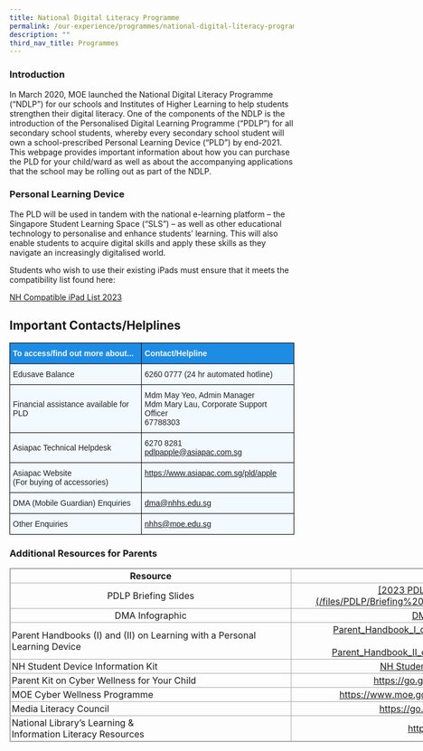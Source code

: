 ```yaml
---
title: National Digital Literacy Programme
permalink: /our-experience/programmes/national-digital-literacy-programme/
description: ""
third_nav_title: Programmes
---
```

### Introduction

In March 2020, MOE launched the National Digital Literacy Programme (“NDLP”) for our schools and Institutes of Higher Learning to help students strengthen their digital literacy. One of the components of the NDLP is the introduction of the Personalised Digital Learning Programme (“PDLP”) for all secondary school students, whereby every secondary school student will own a school-prescribed Personal Learning Device (“PLD”) by end-2021. This webpage provides important information about how you can purchase the PLD for your child/ward as well as about the accompanying applications that the school may be rolling out as part of the NDLP.

### Personal Learning Device


The PLD will be used in tandem with the national e-learning platform – the Singapore Student Learning Space (“SLS”) – as well as other educational technology to personalise and enhance students’ learning. This will also enable students to acquire digital skills and apply these skills as they navigate an increasingly digitalised world. 

Students who wish to use their existing iPads must ensure that it meets the compatibility list found here:

[NH Compatible iPad List 2023](/files/PDLP/NH%20Compatible%20iPad%20List_2023.pdf)

## Important Contacts/Helplines


<style type="text/css">
.tg  {border-collapse:collapse;border-spacing:0;}
.tg td{border-color:black;border-style:solid;border-width:1px;font-family:Arial, sans-serif;font-size:14px;
  overflow:hidden;padding:10px 5px;word-break:normal;}
.tg th{border-color:black;border-style:solid;border-width:1px;font-family:Arial, sans-serif;font-size:14px;
  font-weight:normal;overflow:hidden;padding:10px 5px;word-break:normal;}
.tg .tg-2w19{background-color:#F2F9FF;color:#222;text-align:left;vertical-align:top}
.tg .tg-aaqb{background-color:#F2F9FF;color:#222;text-align:left;vertical-align:middle}
.tg .tg-8s0f{background-color:#1F8CE4;color:#F2F9FF;font-weight:bold;text-align:left;vertical-align:middle}
.tg .tg-r9z4{background-color:#F2F9FF;color:#00E;text-align:left;text-decoration:underline;vertical-align:top}
</style>
<table class="tg">
<thead>
  <tr>
    <th class="tg-8s0f"><span style="color:#F2F9FF;background-color:#1F8CE4">To access/find out more about...</span></th>
    <th class="tg-8s0f"><span style="color:#F2F9FF;background-color:#1F8CE4">Contact/Helpline</span></th>
  </tr>
</thead>
<tbody>
  <tr>
    <td class="tg-aaqb"><span style="color:#222;background-color:#F2F9FF">Edusave Balance</span></td>
    <td class="tg-aaqb"><span style="color:#222;background-color:#F2F9FF">6260 0777 (24 hr automated hotline)</span></td>
  </tr>
  <tr>
    <td class="tg-aaqb"><span style="color:#222;background-color:#F2F9FF">Financial assistance available for PLD</span></td>
    <td class="tg-2w19">Mdm May Yeo, Admin Manager<br>Mdm Mary Lau, Corporate Support Officer<br>67788303</td>
  </tr>
  <tr>
    <td class="tg-aaqb"><span style="color:#222;background-color:#F2F9FF"> Asiapac Technical Helpdesk</span></td>
    <td class="tg-aaqb"><span style="color:#222;background-color:#F2F9FF">6270 8281</span><br><a href="mailto:pdlpapple@asiapac.com.sg">pdlpapple@asiapac.com.sg</a><br></td>
  </tr>
  <tr>
    <td class="tg-aaqb"><span style="color:#222;background-color:#F2F9FF"> Asiapac Website</span><br><span style="color:#222;background-color:#F2F9FF">(For buying of accessories)</span></td>
    <td class="tg-r9z4"><a href="https://www.asiapac.com.sg/pld/apple">https://www.asiapac.com.sg/pld/apple</a><br></td>
  </tr>
  <tr>
    <td class="tg-aaqb"><span style="color:#222;background-color:#F2F9FF"> DMA (Mobile Guardian) Enquiries</span></td>
    <td class="tg-r9z4"><a href="mailto:dma@nhhs.edu.sg">dma@nhhs.edu.sg</a></td>
  </tr>
  <tr>
    <td class="tg-aaqb"><span style="color:#222;background-color:#F2F9FF">Other Enquiries </span></td>
    <td class="tg-r9z4"><a href="mailto:nhhs@moe.edu.sg">nhhs@moe.edu.sg</a></td>
  </tr>
</tbody>
</table>

### Additional Resources for Parents

 
<table style="margin-top: auto; margin-right: 0px !important; margin-bottom: auto; margin-left: auto; outline: 0px; padding: 0px; box-sizing: border-box; border-collapse: collapse; clear: both; border: 1px solid rgb(170, 170, 170); width: 1088.5px; height: auto !important;" class="iveo_table ives_tab_simple3 ive_eobj_center"><tbody style="margin: 0px; outline: 0px; padding: 0px; box-sizing: border-box;"><tr style="margin: 0px; outline: 0px; padding: 0px; box-sizing: border-box;"><td style="margin: 0px; outline: 0px; padding: 2px; box-sizing: border-box; text-align: center; border: 1px solid rgb(170, 170, 170); width: 499px;"><b style="margin: 0px; outline: 0px; padding: 0px; box-sizing: border-box;">Resource</b></td><td style="margin: 0px; outline: 0px; padding: 2px; box-sizing: border-box; text-align: center; border: 1px solid rgb(170, 170, 170); width: 589px;"><b style="margin: 0px; outline: 0px; padding: 0px; box-sizing: border-box;">Link</b></td></tr><tr style="margin: 0px; outline: 0px; padding: 0px; box-sizing: border-box;"><td style="margin: 0px; outline: 0px; padding: 2px; box-sizing: border-box; text-align: center; border: 1px solid rgb(170, 170, 170);">PDLP Briefing Slides<br style="margin: 0px; outline: 0px; padding: 0px; box-sizing: border-box;"></td><td style="margin: 0px; outline: 0px; padding: 2px; box-sizing: border-box; text-align: center; border: 1px solid rgb(170, 170, 170);"><a style="margin: 0px; outline: 0px; padding: 0px 4px 0px 18px; box-sizing: border-box; cursor: pointer; background-repeat: no-repeat; background-image: url(&quot;/site/ctx/ficon/pdf.gif&quot;);" href="/files/Parents_PDLP_Briefing_2022_Parent_Copy.pdf" class="refobj">[2023 PDLP Briefing Slides for Parents](/files/PDLP/Briefing%20for%20Parents%20PDLP%202023.pdf)</a><br style="margin: 0px; outline: 0px; padding: 0px; box-sizing: border-box;"></td></tr><tr style="margin: 0px; outline: 0px; padding: 0px; box-sizing: border-box;"><td style="margin: 0px; outline: 0px; padding: 2px; box-sizing: border-box; text-align: center; border: 1px solid rgb(170, 170, 170);">&nbsp;DMA Infographic&nbsp;</td><td style="margin: 0px; outline: 0px; padding: 2px; box-sizing: border-box; text-align: center; border: 1px solid rgb(170, 170, 170);">&nbsp;<a style="margin: 0px; outline: 0px; padding: 0px; box-sizing: border-box; cursor: pointer;" target="_blank" href="/images/DMA%20Infographic.png">DMA Infographic.png</a>&nbsp;</td></tr><tr style="margin: 0px; outline: 0px; padding: 0px; box-sizing: border-box;"><td style="margin: 0px; outline: 0px; padding: 2px; box-sizing: border-box; text-align: center; border: 1px solid rgb(170, 170, 170);"><div style="margin: 0px; outline: 0px; padding: 0px; box-sizing: border-box; line-height: initial; text-align: left;">Parent Handbooks (I) and (II) on Learning with a Personal Learning Device</div></td><td style="margin: 0px; outline: 0px; padding: 2px; box-sizing: border-box; text-align: center; border: 1px solid rgb(170, 170, 170);"><a style="margin: 0px; outline: 0px; padding: 0px 4px 0px 18px; box-sizing: border-box; cursor: pointer; background-repeat: no-repeat; background-image: url(&quot;/site/ctx/ficon/pdf.gif&quot;);" href="/files/Parent_Handbook_I_on_Learning_with_a_PLD_8_Dec_21.pdf" class="refobj">Parent_Handbook_I_on_Learning_with_a_PLD_8_Dec_21.pdf</a><br style="margin: 0px; outline: 0px; padding: 0px; box-sizing: border-box;"><br style="margin: 0px; outline: 0px; padding: 0px; box-sizing: border-box;"><a style="margin: 0px; outline: 0px; padding: 0px 4px 0px 18px; box-sizing: border-box; cursor: pointer; background-repeat: no-repeat; background-image: url(&quot;/site/ctx/ficon/pdf.gif&quot;);" href="/files/Parent_Handbook_II_on_Learning_with_a_PLD_8_Dec_21.pdf" class="refobj">Parent_Handbook_II_on_Learning_with_a_PLD_8_Dec_21.pdf</a><br style="margin: 0px; outline: 0px; padding: 0px; box-sizing: border-box;"></td></tr><tr style="margin: 0px; outline: 0px; padding: 0px; box-sizing: border-box;"><td style="margin: 0px; outline: 0px; padding: 2px; box-sizing: border-box; text-align: left; border: 1px solid rgb(170, 170, 170);">NH Student Device Information Kit&nbsp;</td><td style="margin: 0px; outline: 0px; padding: 2px; box-sizing: border-box; text-align: center; border: 1px solid rgb(170, 170, 170);"><a style="margin: 0px; outline: 0px; padding: 0px 4px 0px 18px; box-sizing: border-box; cursor: pointer; background-repeat: no-repeat; background-image: url(&quot;/site/ctx/ficon/pdf.gif&quot;);" href="/images/NH%20Student%20Device%20Information%20Kit.pdf" class="refobj">NH Student Device Information Kit.pdf</a></td></tr><tr style="margin: 0px; outline: 0px; padding: 0px; box-sizing: border-box;"><td style="margin: 0px; outline: 0px; padding: 2px; box-sizing: border-box; text-align: left; border: 1px solid rgb(170, 170, 170);">Parent Kit on Cyber Wellness for Your Child</td><td style="margin: 0px; outline: 0px; padding: 2px; box-sizing: border-box; text-align: center; border: 1px solid rgb(170, 170, 170);"><a style="margin: 0px; outline: 0px; padding: 0px; box-sizing: border-box; cursor: pointer;" target="" href="https://go.gov.sg/moe-cyber-wellness">https://go.gov.sg/moe-cyber-wellness</a></td></tr><tr style="margin: 0px; outline: 0px; padding: 0px; box-sizing: border-box;"><td style="margin: 0px; outline: 0px; padding: 2px; box-sizing: border-box; text-align: left; border: 1px solid rgb(170, 170, 170);">MOE Cyber Wellness Programme</td><td style="margin: 0px; outline: 0px; padding: 2px; box-sizing: border-box; text-align: center; border: 1px solid rgb(170, 170, 170);"><a style="margin: 0px; outline: 0px; padding: 0px; box-sizing: border-box; cursor: pointer;" target="" href="https://www.moe.gov.sg/programmes/cyber-wellness/">https://www.moe.gov.sg/programmes/cyber-wellness/</a></td></tr><tr style="margin: 0px; outline: 0px; padding: 0px; box-sizing: border-box;"><td style="margin: 0px; outline: 0px; padding: 2px; box-sizing: border-box; text-align: left; border: 1px solid rgb(170, 170, 170);">Media Literacy Council</td><td style="margin: 0px; outline: 0px; padding: 2px; box-sizing: border-box; text-align: center; border: 1px solid rgb(170, 170, 170);"><a style="margin: 0px; outline: 0px; padding: 0px; box-sizing: border-box; cursor: pointer;" target="" href="https://go.gov.sg/better-internet-sg">https://go.gov.sg/better-internet-sg</a><span style="margin: 0px; outline: 0px; padding: 0px; box-sizing: border-box;" id="docs-internal-guid-f081c76d-7fff-a0fd-e3ba-8f250dc9c177"><a style="margin: 0px; outline: 0px; padding: 0px; box-sizing: border-box; cursor: pointer; text-decoration-line: none;" href="https://go.gov.sg/better-internet-sg"><span style="margin: 0px; outline: 0px; padding: 0px; box-sizing: border-box; font-size: 20pt; font-family: Calibri, sans-serif; color: rgb(0, 0, 0); font-variant-numeric: normal; font-variant-east-asian: normal; text-decoration-line: underline; text-decoration-skip-ink: none; vertical-align: baseline; white-space: pre-wrap;"></span></a></span></td></tr><tr style="margin: 0px; outline: 0px; padding: 0px; box-sizing: border-box;"><td style="margin: 0px; outline: 0px; padding: 2px; box-sizing: border-box; text-align: center; border: 1px solid rgb(170, 170, 170); width: 60px;"><div style="margin: 0px; outline: 0px; padding: 0px; box-sizing: border-box; line-height: initial; text-align: left;">National Library’s Learning &amp;</div><div style="margin: 0px; outline: 0px; padding: 0px; box-sizing: border-box; line-height: initial; text-align: left;">Information Literacy Resources</div></td><td style="margin: 0px; outline: 0px; padding: 2px; box-sizing: border-box; text-align: center; border: 1px solid rgb(170, 170, 170); width: 60px;"><a style="margin: 0px; outline: 0px; padding: 0px; box-sizing: border-box; cursor: pointer;" target="" href="https://sure.nlb.gov.sg/"><span style="margin: 0px; outline: 0px; padding: 0px; box-sizing: border-box;" id="docs-internal-guid-101ff758-7fff-c871-99dc-4ed388956f77"><span style="margin: 0px; outline: 0px; padding: 0px; box-sizing: border-box; font-size: 20pt; font-family: Calibri, sans-serif; font-variant-numeric: normal; font-variant-east-asian: normal; vertical-align: baseline; white-space: pre-wrap;"></span></span>https://sure.nlb.gov.sg/</a><br style="margin: 0px; outline: 0px; padding: 0px; box-sizing: border-box;"></td></tr></tbody></table>